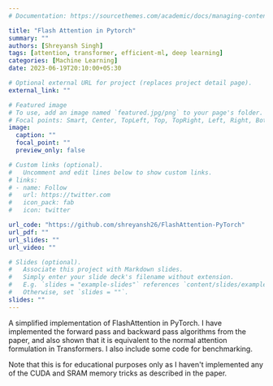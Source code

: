 ```yaml
---
# Documentation: https://sourcethemes.com/academic/docs/managing-content/

title: "Flash Attention in Pytorch"
summary: ""
authors: [Shreyansh Singh]
tags: [attention, transformer, efficient-ml, deep learning]
categories: [Machine Learning]
date: 2023-06-19T20:10:00+05:30

# Optional external URL for project (replaces project detail page).
external_link: ""

# Featured image
# To use, add an image named `featured.jpg/png` to your page's folder.
# Focal points: Smart, Center, TopLeft, Top, TopRight, Left, Right, BottomLeft, Bottom, BottomRight.
image:
  caption: ""
  focal_point: ""
  preview_only: false

# Custom links (optional).
#   Uncomment and edit lines below to show custom links.
# links:
# - name: Follow
#   url: https://twitter.com
#   icon_pack: fab
#   icon: twitter

url_code: "https://github.com/shreyansh26/FlashAttention-PyTorch"
url_pdf: ""
url_slides: ""
url_video: ""

# Slides (optional).
#   Associate this project with Markdown slides.
#   Simply enter your slide deck's filename without extension.
#   E.g. `slides = "example-slides"` references `content/slides/example-slides.md`.
#   Otherwise, set `slides = ""`.
slides: ""
---
```


A simplified implementation of FlashAttention in PyTorch. I have implemented the forward pass and backward pass algorithms from the paper, and also shown that it is equivalent to the normal attention formulation in Transformers. I also include some code for benchmarking.

Note that this is for educational purposes only as I haven't implemented any of the CUDA and SRAM memory tricks as described in the paper.